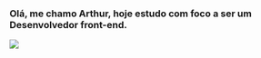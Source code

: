 ### Olá, me chamo Arthur, hoje estudo com foco a ser um Desenvolvedor front-end.
<div align="center">
  <a href="https://github.com/itsSouza">
  <img align="left"src="https://github-readme-stats.vercel.app/api/top-langs/?username=itsSouza&theme=dracula&hide_langs_below=1" />
</a>
</div>

  

 
